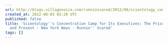 ```yaml
---
url: http://blogs.villagevoice.com/runninscared/2012/08/scientology_concentration_camp_the_hole.php
created_at: 2012-08-03 03:28 UTC
published: false
title: 'Scientology''s Concentration Camp for Its Executives: The Prisoners, Past
  and Present - New York News - Runnin'' Scared'
tags: []
---
```



